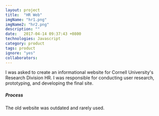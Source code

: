 ```yaml
---
layout: project
title:  "HR Web"
imgName: "hr1.png"
imgName2: "hr2.png"
description: ""
date:   2017-04-14 09:37:43 +0800
technologies: Javascript
category: product 
tags: product
ignore: "yes"
collaborators: 
---
```


I was asked to create an informational website for Cornell University's Research Division HR. I was responsible for conducting user research, prototyping, and developing the final site.

##### Process

The old website was outdated and rarely used.
